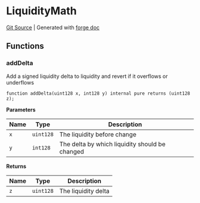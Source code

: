 # LiquidityMath
[Git Source](https://github.com/Uniswap/docs/blob/1141642f8ba4665a50660886a8a8401526677045/src/libraries/LiquidityMath.sol)
| Generated with [forge doc](https://book.getfoundry.sh/reference/forge/forge-doc)


## Functions
### addDelta

Add a signed liquidity delta to liquidity and revert if it overflows or underflows


```solidity
function addDelta(uint128 x, int128 y) internal pure returns (uint128 z);
```
**Parameters**

|Name|Type|Description|
|----|----|-----------|
|`x`|`uint128`|The liquidity before change|
|`y`|`int128`|The delta by which liquidity should be changed|

**Returns**

|Name|Type|Description|
|----|----|-----------|
|`z`|`uint128`|The liquidity delta|


